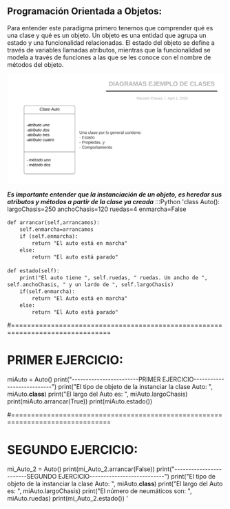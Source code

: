 ## Programación Orientada a Objetos:

Para entender este paradigma primero tenemos que comprender qué es una clase y qué es un objeto. Un objeto es una entidad que agrupa un
estado y una funcionalidad relacionadas. El estado del objeto se define a través de variables llamadas atributos, mientras que la funcionalidad
se modela a través de funciones a las que se les conoce con el nombre de métodos del objeto.

![](ejemplo_clase.png)

__*Es importante entender que la instanciación de un objeto, es heredar sus atributos y métodos a partir de la clase ya creada*__
:::Python
'class Auto():
    largoChasis=250
    anchoChasis=120
    ruedas=4
    enmarcha=False

    def arrancar(self,arrancamos):
        self.enmarcha=arrancamos
        if (self.enmarcha):
            return "El auto está en marcha"
        else:
            return "El auto está parado"

    def estado(self):
        print("El auto tiene ", self.ruedas, " ruedas. Un ancho de ", self.anchoChasis, " y un lardo de ", self.largoChasis)
        if(self.enmarcha):
            return "El Auto está en marcha"
        else:
            return "El Auto está parado"

#===============================================================================
# PRIMER EJERCICIO:

miAuto = Auto()
print("------------------------PRIMER EJERCICIO---------------------------")
print("El tipo de objeto de la instanciar la clase Auto: ", miAuto.__class__)
print("El largo del Auto es: ", miAuto.largoChasis)
print(miAuto.arrancar(True))
print(miAuto.estado())

#===============================================================================
# SEGUNDO EJERCICIO:

mi_Auto_2 = Auto()
print(mi_Auto_2.arrancar(False))
print("------------------------SEGUNDO EJERCICIO---------------------------")
print("El tipo de objeto de la instanciar la clase Auto: ", miAuto.__class__)
print("El largo del Auto es: ", miAuto.largoChasis)
print("El número de neumáticos son: ", miAuto.ruedas)
print(mi_Auto_2.estado())
'
